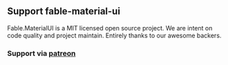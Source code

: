 ## Support fable-material-ui
Fable.MaterialUI is a MIT licensed open source project. We are intent on code quality and project maintain. Entirely thanks to our awesome backers.

### Support via [patreon](https://www.patreaon.com/mvsmal)